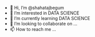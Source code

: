 - 👋 Hi, I’m @shahatajbegum
- 👀 I’m interested in DATA SCIENCE
- 🌱 I’m currently learning DATA SCIENCE
- 💞️ I’m looking to collaborate on ...
- 📫 How to reach me ...

<!---
shahatajbegum/shahatajbegum is a ✨ special ✨ repository because its `README.md` (this file) appears on your GitHub profile.
You can click the Preview link to take a look at your changes.
--->

